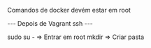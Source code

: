 Comandos de docker devém estar em root

--- Depois de Vagrant ssh ---

sudo su - => Entrar em root
mkdir => Criar pasta
